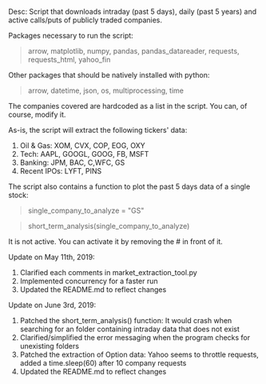 Desc: Script that downloads intraday (past 5 days), daily (past 5 years) and active calls/puts of publicly traded companies.

Packages necessary to run the script: 

> arrow, matplotlib, numpy, pandas, pandas_datareader, requests, requests_html, yahoo_fin

Other packages that should be natively installed with python:

> arrow, datetime, json, os, multiprocessing, time

The companies covered are hardcoded as a list in the script. You can, of course, modify it.

As-is, the script will extract the following tickers' data:
1. Oil & Gas: XOM, CVX, COP, EOG, OXY
2. Tech: AAPL, GOOGL, GOOG, FB, MSFT
3. Banking: JPM, BAC, C,WFC, GS
4. Recent IPOs: LYFT, PINS

The script also contains a function to plot the past 5 days data of a single stock:

> single_company_to_analyze = "GS"

> short_term_analysis(single_company_to_analyze)

It is not active. You can activate it by removing the # in front of it.

Update on May 11th, 2019:
1. Clarified each comments in market_extraction_tool.py
2. Implemented concurrency for a faster run
3. Updated the README.md to reflect changes

Update on June 3rd, 2019:
1. Patched the short_term_analysis() function: It would crash when searching for an folder containing intraday data that does not exist
2. Clarified/simplified the error messaging when the program checks for unexisting folders
3. Patched the extraction of Option data: Yahoo seems to throttle requests, added a time.sleep(60) after 10 company requests
4. Updated the README.md to reflect changes